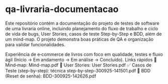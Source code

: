 # qa-livraria-documentacao
Este repositório contém a documentação do projeto de testes de software de uma livraria online, incluindo planejamento do fluxo de trabalho e ciclo de vida de bugs, User Stories, casos de teste Step-by-Step e BDD, além de um mind-map. O projeto demonstra boas práticas de QA e organização para validar funcionalidades.


Experiência de e‑commerce de livros com foco em qualidade, testes e fluxo ágil (Início → Em andamento → Em análise → Concluído).
Links rápidos
🧠 Mind‑map: Mind-map.pdf
📝 User Stories: User Stories.pdf 
✅ Casos de Teste (step-by-step): técnica step-by-step-300925-141501.pdf 
🧪 BDD (Reset de senha): BDD-300925-142626.pdf 
